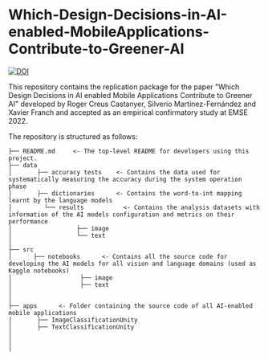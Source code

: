 # Which-Design-Decisions-in-AI-enabled-MobileApplications-Contribute-to-Greener-AI

[![DOI](https://zenodo.org/badge/459549677.svg)](https://zenodo.org/badge/latestdoi/459549677)

This repository contains the replication package for the paper "Which Design Decisions in AI enabled Mobile Applications Contribute to Greener AI" developed by Roger Creus Castanyer, Silverio Martínez-Fernández and Xavier Franch and accepted as an empirical confirmatory study at EMSE 2022. 

The repository is structured as follows:

```
├── README.md     <- The top-level README for developers using this project.
├── data
│       ├── accuracy tests    <- Contains the data used for systematically measuring the accuracy during the system operation phase
│       ├── dictionaries      <- Contains the word-to-int mapping learnt by the language models
│   	  └── results           <- Contains the analysis datasets with information of the AI models configuration and metrics on their performance
│                  ├── image      
│                  └── text
│
├── src	
│      ├── notebooks      <- Contains all the source code for developing the AI models for all vision and language domains (used as Kaggle notebooks)
│                   ├── image      
│                   ├── text      
│
│	
├── apps      <- Folder containing the source code of all AI-enabled mobile applications
│       ├── ImageClassificationUnity
│       ├── TextClassificationUnity
│		  
│
│
```
